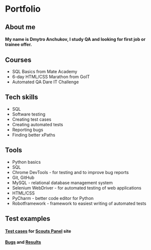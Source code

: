 # Portfolio
## About me
#### My name is Dmytro Anchukov, I study QA and looking for first job or trainee offer.
## Courses
* SQL Basics from Mate Academy
* 6-day HTML/CSS Marathon from GoIT
* Automated QA Dare IT Challenge
## Tech skills
* SQL
* Software testing
* Creating test cases
* Creating automated tests
* Reporting bugs
* Finding better xPaths
## Tools
* Python basics
* SQL
* Chrome DevTools - for testing and to improve bug reports
* Git, GitHub
* MySQL - relational database management system
* Selenium WebDriver - for automated testing of web applications
* HTML/CSS
* PyCharm - better code editor for Python
* Robotframework - framework to easiest writing of automated tests
## Test examples
#### [Test cases](https://drive.google.com/file/d/1g6JngQzcMMSD4oDhfKOl-kBdFuFxVKyf/view?usp=sharing) for [Scouts Panel](https://scouts.futbolkolektyw.pl/) site
#### [Bugs](https://drive.google.com/file/d/1ODiTuCxchBc8LbU7It9M-s4FpFomQJ2e/view?usp=sharing) and [Results](https://drive.google.com/file/d/1BxAWHO5cnEyYbKm42BBi5CFF7vflPYQV/view?usp=sharing)
